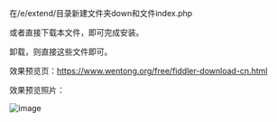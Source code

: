 在/e/extend/目录新建文件夹down和文件index.php

或者直接下载本文件，即可完成安装。

卸载，则直接这些文件即可。

效果预览页：https://www.wentong.org/free/fiddler-download-cn.html

效果预览照片：

![image](https://github.com/wentong2org/ecms-plugins-download-after-comment/blob/master/demo-imagse/ecms-plugins-download-after-comment.JPG)
